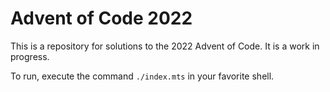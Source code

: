 # Advent of Code 2022

This is a repository for solutions to the 2022 Advent of Code.
It is a work in progress.

To run, execute the command `./index.mts` in your favorite shell.
